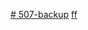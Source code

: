 [# 507-backup](https://camo.githubusercontent.com/16c62a33183b40de9b44e0bdb8c77bf24afd63fa392c52462452e9fe033b2efe/68747470733a2f2f696d672e736869656c64732e696f2f62616467652f417263685f4c696e75782d3137393344313f7374796c653d666c6174266c6f676f3d617263682d6c696e7578266c6f676f436f6c6f723d7768697465)
[ff](https://camo.githubusercontent.com/881f92421018bad3d499e11e36f02d932b24550e8c0ba11a4acd37d880526095/68747470733a2f2f696d672e736869656c64732e696f2f62616467652f507974686f6e2d3337373641423f7374796c653d666c6174266c6f676f3d707974686f6e266c6f676f436f6c6f723d7768697465)
